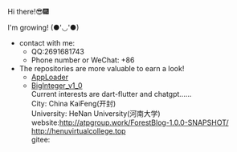 Hi there!😎🎆  

I'm growing! (●'◡'●)  
- contact with me:  
    - QQ:2691681743  
    - Phone number or WeChat: +86 
- The repositories are more valuable to earn a look!  
  - [AppLoader](https://github.com/Basicconstruction/AppLoader)
  - [BigInteger_v1_0](https://github.com/Basicconstruction/BigInteger_v1_0)  
Current interests are dart-flutter and chatgpt......  
City: China KaiFeng(开封)  
University: HeNan University(河南大学)  
website:http://atpgroup.work/ForestBlog-1.0.0-SNAPSHOT/  
http://henuvirtualcollege.top  
gitee: 



